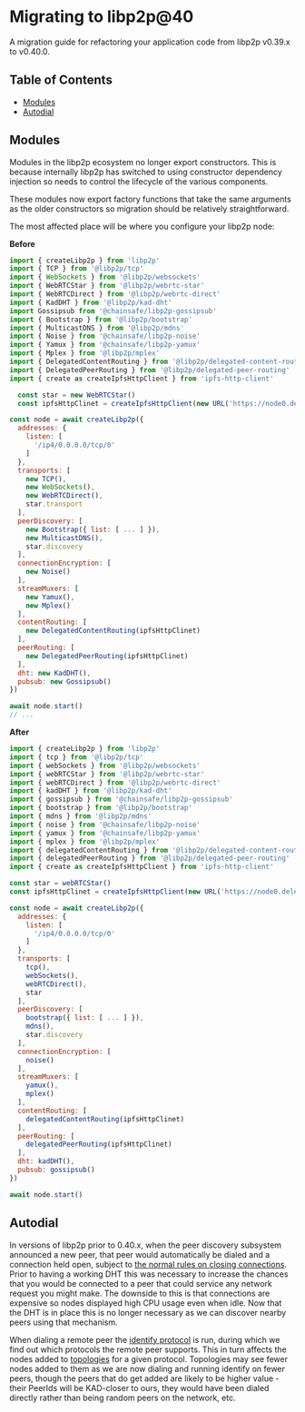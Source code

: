 # Migrating to libp2p@40 <!-- omit in toc -->

A migration guide for refactoring your application code from libp2p v0.39.x to v0.40.0.

## Table of Contents <!-- omit in toc -->

- [Modules](#modules)
- [Autodial](#autodial)

## Modules

Modules in the libp2p ecosystem no longer export constructors. This is because internally libp2p has switched to using constructor dependency injection so needs to control the lifecycle of the various components.

These modules now export factory functions that take the same arguments as the older constructors so migration should be relatively straightforward.

The most affected place will be where you configure your libp2p node:

**Before**

```js
import { createLibp2p } from 'libp2p'
import { TCP } from '@libp2p/tcp'
import { WebSockets } from '@libp2p/websockets'
import { WebRTCStar } from '@libp2p/webrtc-star'
import { WebRTCDirect } from '@libp2p/webrtc-direct'
import { KadDHT } from '@libp2p/kad-dht'
import Gossipsub from '@chainsafe/libp2p-gossipsub'
import { Bootstrap } from '@libp2p/bootstrap'
import { MulticastDNS } from '@libp2p/mdns'
import { Noise } from '@chainsafe/libp2p-noise'
import { Yamux } from '@chainsafe/libp2p-yamux'
import { Mplex } from '@libp2p/mplex'
import { DelegatedContentRouting } from '@libp2p/delegated-content-routing'
import { DelegatedPeerRouting } from '@libp2p/delegated-peer-routing'
import { create as createIpfsHttpClient } from 'ipfs-http-client'

  const star = new WebRTCStar()
  const ipfsHttpClinet = createIpfsHttpClient(new URL('https://node0.delegate.ipfs.io'))

const node = await createLibp2p({
  addresses: {
    listen: [
      '/ip4/0.0.0.0/tcp/0'
    ]
  },
  transports: [
    new TCP(),
    new WebSockets(),
    new WebRTCDirect(),
    star.transport
  ],
  peerDiscovery: [
    new Bootstrap({ list: [ ... ] }),
    new MulticastDNS(),
    star.discovery
  ],
  connectionEncryption: [
    new Noise()
  ],
  streamMuxers: [
    new Yamux(),
    new Mplex()
  ],
  contentRouting: [
    new DelegatedContentRouting(ipfsHttpClinet)
  ],
  peerRouting: [
    new DelegatedPeerRouting(ipfsHttpClinet)
  ],
  dht: new KadDHT(),
  pubsub: new Gossipsub()
})

await node.start()
// ...
```

**After**

```js
import { createLibp2p } from 'libp2p'
import { tcp } from '@libp2p/tcp'
import { webSockets } from '@libp2p/websockets'
import { webRTCStar } from '@libp2p/webrtc-star'
import { webRTCDirect } from '@libp2p/webrtc-direct'
import { kadDHT } from '@libp2p/kad-dht'
import { gossipsub } from '@chainsafe/libp2p-gossipsub'
import { bootstrap } from '@libp2p/bootstrap'
import { mdns } from '@libp2p/mdns'
import { noise } from '@chainsafe/libp2p-noise'
import { yamux } from '@chainsafe/libp2p-yamux'
import { mplex } from '@libp2p/mplex'
import { delegatedContentRouting } from '@libp2p/delegated-content-routing'
import { delegatedPeerRouting } from '@libp2p/delegated-peer-routing'
import { create as createIpfsHttpClient } from 'ipfs-http-client'

const star = webRTCStar()
const ipfsHttpClinet = createIpfsHttpClient(new URL('https://node0.delegate.ipfs.io'))

const node = await createLibp2p({
  addresses: {
    listen: [
      '/ip4/0.0.0.0/tcp/0'
    ]
  },
  transports: [
    tcp(),
    webSockets(),
    webRTCDirect(),
    star
  ],
  peerDiscovery: [
    bootstrap({ list: [ ... ] }),
    mdns(),
    star.discovery
  ],
  connectionEncryption: [
    noise()
  ],
  streamMuxers: [
    yamux(),
    mplex()
  ],
  contentRouting: [
    delegatedContentRouting(ipfsHttpClinet)
  ],
  peerRouting: [
    delegatedPeerRouting(ipfsHttpClinet)
  ],
  dht: kadDHT(),
  pubsub: gossipsub()
})

await node.start()
```

## Autodial

In versions of libp2p prior to 0.40.x, when the peer discovery subsystem announced a new peer, that peer would automatically be dialed and a connection held open, subject to [the normal rules on closing connections](https://github.com/libp2p/js-libp2p/blob/master/doc/LIMITS.md#closing-connections). Prior to having a working DHT this was necessary to increase the chances that you would be connected to a peer that could service any network request you might make. The downside to this is that connections are expensive so nodes displayed high CPU usage even when idle. Now that the DHT is in place this is no longer necessary as we can discover nearby peers using that mechanism.

When dialing a remote peer the [identify protocol](https://docs.libp2p.io/concepts/protocols/#identify) is run, during which we find out which protocols the remote peer supports. This in turn affects the nodes added to [topologies](https://github.com/libp2p/js-libp2p-topology#readme) for a given protocol. Topologies may see fewer nodes added to them as we are now dialing and running identify on fewer peers, though the peers that do get added are likely to be higher value - their PeerIds will be KAD-closer to ours, they would have been dialed directly rather than being random peers on the network, etc.

